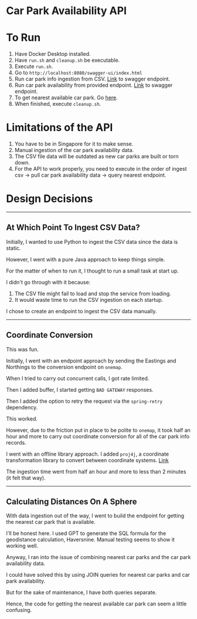 # Car Park Availability API

# To Run
1. Have Docker Desktop installed.
2. Have `run.sh` and `cleanup.sh` be executable.
3. Execute `run.sh`.
4. Go to `http://localhost:8080/swagger-ui/index.html`
5. Run car park info ingestion from CSV. [Link](http://localhost:8080/swagger-ui/index.html#/Data%20Ingestion%20Controller/ingestCarParkInfo) to swagger endpoint.
6. Run car park availability from provided endpoint. [Link](http://localhost:8080/swagger-ui/index.html#/Data%20Ingestion%20Controller/pullCarParkAvailability) to swagger endpoint.
7. To get nearest available car park. Go [here](http://localhost:8080/swagger-ui/index.html#/Car%20Park%20Controller/nearest).
8. When finished, execute `cleanup.sh`.

# Limitations of the API
1. You have to be in Singapore for it to make sense.
2. Manual ingestion of the car park availability data.
3. The CSV file data will be outdated as new car parks are built or torn down.
4. For the API to work properly, you need to execute in the order of ingest csv -> pull car park availability data -> query nearest endpoint.

# Design Decisions

---

## At Which Point To Ingest CSV Data?
Initially, I wanted to use Python to ingest the CSV data since the data is static.

However, I went with a pure Java approach to keep things simple.

For the matter of when to run it, I thought to run a small task at start up.

I didn't go through with it because:

1. The CSV file might fail to load and stop the service from loading.
2. It would waste time to run the CSV ingestion on each startup.

I chose to create an endpoint to ingest the CSV data manually.

---

## Coordinate Conversion
This was fun.

Initially, I went with an endpoint approach by sending the Eastings and Northings to the conversion endpoint on `onemap`.

When I tried to carry out concurrent calls, I got rate limited.

Then I added buffer, I started getting `BAD GATEWAY` responses.

Then I added the option to retry the request via the `spring-retry` dependency.

This worked.

However, due to the friction put in place to be polite to `onemap`, it took half an hour and more to carry out coordinate conversion for all of the car park info records.

I went with an offline library approach. I added `proj4j`, a coordinate transformation library to convert between coordinate systems. [Link](https://trac.osgeo.org/proj4j/)

The ingestion time went from half an hour and more to less than 2 minutes (it felt that way).

---

## Calculating Distances On A Sphere

With data ingestion out of the way, I went to build the endpoint for getting the nearest car park that is available.

I'll be honest here. I used GPT to generate the SQL formula for the geodistance calculation, Haversnine. Manual testing seems to show it working well.

Anyway, I ran into the issue of combining nearest car parks and the car park availability data.

I could have solved this by using JOIN queries for nearest car parks and car park availability.

But for the sake of maintenance, I have both queries separate.

Hence, the code for getting the nearest available car park can seem a little confusing.
